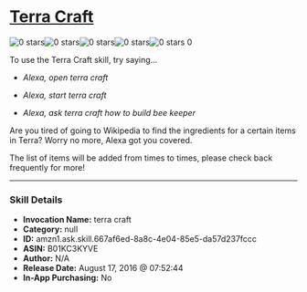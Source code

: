 # [Terra Craft](http://alexa.amazon.com/#skills/amzn1.ask.skill.667af6ed-8a8c-4e04-85e5-da57d237fccc)
![0 stars](../../images/ic_star_border_black_18dp_1x.png)![0 stars](../../images/ic_star_border_black_18dp_1x.png)![0 stars](../../images/ic_star_border_black_18dp_1x.png)![0 stars](../../images/ic_star_border_black_18dp_1x.png)![0 stars](../../images/ic_star_border_black_18dp_1x.png) 0

To use the Terra Craft skill, try saying...

* *Alexa, open terra craft*

* *Alexa, start terra craft*

* *Alexa, ask terra craft how to build bee keeper*

Are you tired of going to Wikipedia to find the ingredients for a certain items in Terra? Worry no more, Alexa got you covered.

The list of items will be added from times to times, please check back frequently for more!

***

### Skill Details

* **Invocation Name:** terra craft
* **Category:** null
* **ID:** amzn1.ask.skill.667af6ed-8a8c-4e04-85e5-da57d237fccc
* **ASIN:** B01KC3KYVE
* **Author:** N/A
* **Release Date:** August 17, 2016 @ 07:52:44
* **In-App Purchasing:** No
